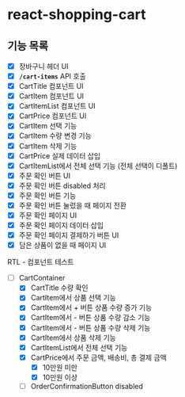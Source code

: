 # react-shopping-cart

## 기능 목록

- [x] 장바구니 헤더 UI
- [x] **`/cart-items`** API 호출
- [x] CartTitle 컴포넌트 UI
- [x] CartItem 컴포넌트 UI
- [x] CartItemList 컴포넌트 UI
- [x] CartPrice 컴포넌트 UI
- [x] CartItem 선택 기능
- [x] CartItem 수량 변경 기능
- [x] CartItem 삭제 기능
- [x] CartPrice 실제 데이터 삽입
- [x] CartItemList에서 전체 선택 기능 (전체 선택이 디폴트)
- [x] 주문 확인 버튼 UI
- [x] 주문 확인 버튼 disabled 처리
- [x] 주문 확인 버튼 기능
- [x] 주문 확인 버튼 눌렀을 때 페이지 전환
- [x] 주문 확인 페이지 UI
- [x] 주문 확인 페이지 데이터 삽입
- [x] 주문 확인 페이지 결제하기 버튼 UI
- [x] 담은 상품이 없을 때 페이지 UI

RTL - 컴포넌트 테스트

- [ ] CartContainer
  - [x] CartTitle 수량 확인
  - [x] CartItem에서 상품 선택 기능
  - [x] CartItem에서 + 버튼 상품 수량 증가 기능
  - [x] CartItem에서 - 버튼 상품 수량 감소 기능
  - [x] CartItem에서 - 버튼 상품 수량 삭제 기능
  - [x] CartItem에서 상품 삭제 기능
  - [x] CartItemList에서 전체 선택 기능
  - [x] CartPrice에서 주문 금액, 배송비, 총 결제 금액
    - [x] 10만원 미만
    - [x] 10만원 이상
  - [ ] OrderConfirmationButton disabled
